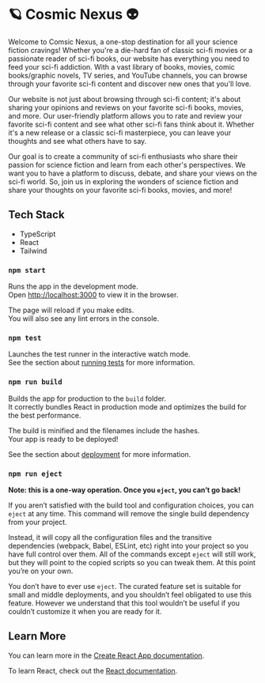 # 🪐 Cosmic Nexus 👽  

Welcome to Comsic Nexus, a one-stop destination for all your science fiction cravings! Whether you're a die-hard fan of classic sci-fi movies or a passionate reader of sci-fi books, our website has everything you need to feed your sci-fi addiction. With a vast library of books, movies, comic books/graphic novels, TV series, and YouTube channels, you can browse through your favorite sci-fi content and discover new ones that you'll love.

Our website is not just about browsing through sci-fi content; it's about sharing your opinions and reviews on your favorite sci-fi books, movies, and more. Our user-friendly platform allows you to rate and review your favorite sci-fi content and see what other sci-fi fans think about it. Whether it's a new release or a classic sci-fi masterpiece, you can leave your thoughts and see what others have to say.

Our goal is to create a community of sci-fi enthusiasts who share their passion for science fiction and learn from each other's perspectives. We want you to have a platform to discuss, debate, and share your views on the sci-fi world. So, join us in exploring the wonders of science fiction and share your thoughts on your favorite sci-fi books, movies, and more!

## Tech Stack

- TypeScript 
- React 
- Tailwind 

### `npm start`

Runs the app in the development mode.\
Open [http://localhost:3000](http://localhost:3000) to view it in the browser.

The page will reload if you make edits.\
You will also see any lint errors in the console.

### `npm test`

Launches the test runner in the interactive watch mode.\
See the section about [running tests](https://facebook.github.io/create-react-app/docs/running-tests) for more information.

### `npm run build`

Builds the app for production to the `build` folder.\
It correctly bundles React in production mode and optimizes the build for the best performance.

The build is minified and the filenames include the hashes.\
Your app is ready to be deployed!

See the section about [deployment](https://facebook.github.io/create-react-app/docs/deployment) for more information.

### `npm run eject`

**Note: this is a one-way operation. Once you `eject`, you can’t go back!**

If you aren’t satisfied with the build tool and configuration choices, you can `eject` at any time. This command will remove the single build dependency from your project.

Instead, it will copy all the configuration files and the transitive dependencies (webpack, Babel, ESLint, etc) right into your project so you have full control over them. All of the commands except `eject` will still work, but they will point to the copied scripts so you can tweak them. At this point you’re on your own.

You don’t have to ever use `eject`. The curated feature set is suitable for small and middle deployments, and you shouldn’t feel obligated to use this feature. However we understand that this tool wouldn’t be useful if you couldn’t customize it when you are ready for it.

## Learn More

You can learn more in the [Create React App documentation](https://facebook.github.io/create-react-app/docs/getting-started).

To learn React, check out the [React documentation](https://reactjs.org/).
